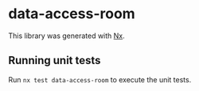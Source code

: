 # data-access-room

This library was generated with [Nx](https://nx.dev).

## Running unit tests

Run `nx test data-access-room` to execute the unit tests.
